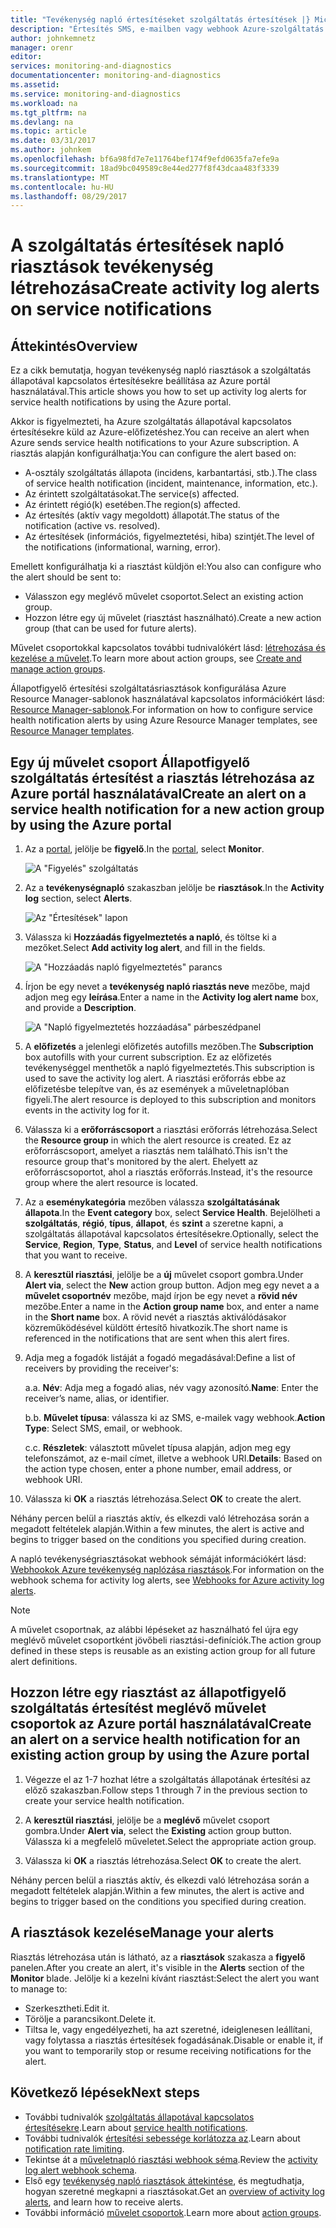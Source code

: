 ```yaml
---
title: "Tevékenység napló értesítéseket szolgáltatás értesítések |} Microsoft Docs"
description: "Értesítés SMS, e-mailben vagy webhook Azure-szolgáltatás esetén."
author: johnkemnetz
manager: orenr
editor: 
services: monitoring-and-diagnostics
documentationcenter: monitoring-and-diagnostics
ms.assetid: 
ms.service: monitoring-and-diagnostics
ms.workload: na
ms.tgt_pltfrm: na
ms.devlang: na
ms.topic: article
ms.date: 03/31/2017
ms.author: johnkem
ms.openlocfilehash: bf6a98fd7e7e11764bef174f9efd0635fa7efe9a
ms.sourcegitcommit: 18ad9bc049589c8e44ed277f8f43dcaa483f3339
ms.translationtype: MT
ms.contentlocale: hu-HU
ms.lasthandoff: 08/29/2017
---
```

# <a name="create-activity-log-alerts-on-service-notifications"></a><span data-ttu-id="2fab4-103">A szolgáltatás értesítések napló riasztások tevékenység létrehozása</span><span class="sxs-lookup"><span data-stu-id="2fab4-103">Create activity log alerts on service notifications</span></span>
## <a name="overview"></a><span data-ttu-id="2fab4-104">Áttekintés</span><span class="sxs-lookup"><span data-stu-id="2fab4-104">Overview</span></span>
<span data-ttu-id="2fab4-105">Ez a cikk bemutatja, hogyan tevékenység napló riasztások a szolgáltatás állapotával kapcsolatos értesítésekre beállítása az Azure portál használatával.</span><span class="sxs-lookup"><span data-stu-id="2fab4-105">This article shows you how to set up activity log alerts for service health notifications by using the Azure portal.</span></span>  

<span data-ttu-id="2fab4-106">Akkor is figyelmezteti, ha Azure szolgáltatás állapotával kapcsolatos értesítésekre küld az Azure-előfizetéshez.</span><span class="sxs-lookup"><span data-stu-id="2fab4-106">You can receive an alert when Azure sends service health notifications to your Azure subscription.</span></span> <span data-ttu-id="2fab4-107">A riasztás alapján konfigurálhatja:</span><span class="sxs-lookup"><span data-stu-id="2fab4-107">You can configure the alert based on:</span></span>

- <span data-ttu-id="2fab4-108">A-osztály szolgáltatás állapota (incidens, karbantartási, stb.).</span><span class="sxs-lookup"><span data-stu-id="2fab4-108">The class of service health notification (incident, maintenance, information, etc.).</span></span>
- <span data-ttu-id="2fab4-109">Az érintett szolgáltatásokat.</span><span class="sxs-lookup"><span data-stu-id="2fab4-109">The service(s) affected.</span></span>
- <span data-ttu-id="2fab4-110">Az érintett régió(k) esetében.</span><span class="sxs-lookup"><span data-stu-id="2fab4-110">The region(s) affected.</span></span>
- <span data-ttu-id="2fab4-111">Az értesítés (aktív vagy megoldott) állapotát.</span><span class="sxs-lookup"><span data-stu-id="2fab4-111">The status of the notification (active vs. resolved).</span></span>
- <span data-ttu-id="2fab4-112">Az értesítések (információs, figyelmeztetési, hiba) szintjét.</span><span class="sxs-lookup"><span data-stu-id="2fab4-112">The level of the notifications (informational, warning, error).</span></span>

<span data-ttu-id="2fab4-113">Emellett konfigurálhatja ki a riasztást küldjön el:</span><span class="sxs-lookup"><span data-stu-id="2fab4-113">You also can configure who the alert should be sent to:</span></span>

- <span data-ttu-id="2fab4-114">Válasszon egy meglévő művelet csoportot.</span><span class="sxs-lookup"><span data-stu-id="2fab4-114">Select an existing action group.</span></span>
- <span data-ttu-id="2fab4-115">Hozzon létre egy új művelet (riasztást használható).</span><span class="sxs-lookup"><span data-stu-id="2fab4-115">Create a new action group (that can be used for future alerts).</span></span>

<span data-ttu-id="2fab4-116">Művelet csoportokkal kapcsolatos további tudnivalókért lásd: [létrehozása és kezelése a művelet](monitoring-action-groups.md).</span><span class="sxs-lookup"><span data-stu-id="2fab4-116">To learn more about action groups, see [Create and manage action groups](monitoring-action-groups.md).</span></span>

<span data-ttu-id="2fab4-117">Állapotfigyelő értesítési szolgáltatásriasztások konfigurálása Azure Resource Manager-sablonok használatával kapcsolatos információkért lásd: [Resource Manager-sablonok](monitoring-create-activity-log-alerts-with-resource-manager-template.md).</span><span class="sxs-lookup"><span data-stu-id="2fab4-117">For information on how to configure service health notification alerts by using Azure Resource Manager templates, see [Resource Manager templates](monitoring-create-activity-log-alerts-with-resource-manager-template.md).</span></span>

## <a name="create-an-alert-on-a-service-health-notification-for-a-new-action-group-by-using-the-azure-portal"></a><span data-ttu-id="2fab4-118">Egy új művelet csoport Állapotfigyelő szolgáltatás értesítést a riasztás létrehozása az Azure portál használatával</span><span class="sxs-lookup"><span data-stu-id="2fab4-118">Create an alert on a service health notification for a new action group by using the Azure portal</span></span>
1. <span data-ttu-id="2fab4-119">Az a [portal](https://portal.azure.com), jelölje be **figyelő**.</span><span class="sxs-lookup"><span data-stu-id="2fab4-119">In the [portal](https://portal.azure.com), select **Monitor**.</span></span>

    ![A "Figyelés" szolgáltatás](./media/monitoring-activity-log-alerts-on-service-notifications/home-monitor.png)

2. <span data-ttu-id="2fab4-121">Az a **tevékenységnapló** szakaszban jelölje be **riasztások**.</span><span class="sxs-lookup"><span data-stu-id="2fab4-121">In the **Activity log** section, select **Alerts**.</span></span>

    ![Az "Értesítések" lapon](./media/monitoring-activity-log-alerts-on-service-notifications/alerts-blades.png)

3. <span data-ttu-id="2fab4-123">Válassza ki **Hozzáadás figyelmeztetés a napló**, és töltse ki a mezőket.</span><span class="sxs-lookup"><span data-stu-id="2fab4-123">Select **Add activity log alert**, and fill in the fields.</span></span>

    ![A "Hozzáadás napló figyelmeztetés" parancs](./media/monitoring-activity-log-alerts-on-service-notifications/add-activity-log-alert.png)

4. <span data-ttu-id="2fab4-125">Írjon be egy nevet a **tevékenység napló riasztás neve** mezőbe, majd adjon meg egy **leírása**.</span><span class="sxs-lookup"><span data-stu-id="2fab4-125">Enter a name in the **Activity log alert name** box, and provide a **Description**.</span></span>

    ![A "Napló figyelmeztetés hozzáadása" párbeszédpanel](./media/monitoring-activity-log-alerts-on-service-notifications/activity-log-alert-service-notification-new-action-group.png)

5. <span data-ttu-id="2fab4-127">A **előfizetés** a jelenlegi előfizetés autofills mezőben.</span><span class="sxs-lookup"><span data-stu-id="2fab4-127">The **Subscription** box autofills with your current subscription.</span></span> <span data-ttu-id="2fab4-128">Ez az előfizetés tevékenységgel menthetők a napló figyelmeztetés.</span><span class="sxs-lookup"><span data-stu-id="2fab4-128">This subscription is used to save the activity log alert.</span></span> <span data-ttu-id="2fab4-129">A riasztási erőforrás ebbe az előfizetésbe telepítve van, és az események a műveletnaplóban figyeli.</span><span class="sxs-lookup"><span data-stu-id="2fab4-129">The alert resource is deployed to this subscription and monitors events in the activity log for it.</span></span>

6. <span data-ttu-id="2fab4-130">Válassza ki a **erőforráscsoport** a riasztási erőforrás létrehozása.</span><span class="sxs-lookup"><span data-stu-id="2fab4-130">Select the **Resource group** in which the alert resource is created.</span></span> <span data-ttu-id="2fab4-131">Ez az erőforráscsoport, amelyet a riasztás nem található.</span><span class="sxs-lookup"><span data-stu-id="2fab4-131">This isn't the resource group that's monitored by the alert.</span></span> <span data-ttu-id="2fab4-132">Ehelyett az erőforráscsoportot, ahol a riasztás erőforrás.</span><span class="sxs-lookup"><span data-stu-id="2fab4-132">Instead, it's the resource group where the alert resource is located.</span></span>

7. <span data-ttu-id="2fab4-133">Az a **eseménykategória** mezőben válassza **szolgáltatásának állapota**.</span><span class="sxs-lookup"><span data-stu-id="2fab4-133">In the **Event category** box, select **Service Health**.</span></span> <span data-ttu-id="2fab4-134">Bejelölheti a **szolgáltatás**, **régió**, **típus**, **állapot**, és **szint** a szeretne kapni, a szolgáltatás állapotával kapcsolatos értesítésekre.</span><span class="sxs-lookup"><span data-stu-id="2fab4-134">Optionally, select the **Service**, **Region**, **Type**, **Status**, and **Level** of service health notifications that you want to receive.</span></span>

8. <span data-ttu-id="2fab4-135">A **keresztül riasztási**, jelölje be a **új** művelet csoport gombra.</span><span class="sxs-lookup"><span data-stu-id="2fab4-135">Under **Alert via**, select the **New** action group button.</span></span> <span data-ttu-id="2fab4-136">Adjon meg egy nevet a a **művelet csoportnév** mezőbe, majd írjon be egy nevet a **rövid név** mezőbe.</span><span class="sxs-lookup"><span data-stu-id="2fab4-136">Enter a name in the **Action group name** box, and enter a name in the **Short name** box.</span></span> <span data-ttu-id="2fab4-137">A rövid nevét a riasztás aktiválódásakor közreműködésével küldött értesítő hivatkozik.</span><span class="sxs-lookup"><span data-stu-id="2fab4-137">The short name is referenced in the notifications that are sent when this alert fires.</span></span>

9. <span data-ttu-id="2fab4-138">Adja meg a fogadók listáját a fogadó megadásával:</span><span class="sxs-lookup"><span data-stu-id="2fab4-138">Define a list of receivers by providing the receiver's:</span></span>

    <span data-ttu-id="2fab4-139">a.</span><span class="sxs-lookup"><span data-stu-id="2fab4-139">a.</span></span> <span data-ttu-id="2fab4-140">**Név**: Adja meg a fogadó alias, név vagy azonosító.</span><span class="sxs-lookup"><span data-stu-id="2fab4-140">**Name**: Enter the receiver’s name, alias, or identifier.</span></span>

    <span data-ttu-id="2fab4-141">b.</span><span class="sxs-lookup"><span data-stu-id="2fab4-141">b.</span></span> <span data-ttu-id="2fab4-142">**Művelet típusa**: válassza ki az SMS, e-mailek vagy webhook.</span><span class="sxs-lookup"><span data-stu-id="2fab4-142">**Action Type**: Select SMS, email, or webhook.</span></span>

    <span data-ttu-id="2fab4-143">c.</span><span class="sxs-lookup"><span data-stu-id="2fab4-143">c.</span></span> <span data-ttu-id="2fab4-144">**Részletek**: választott művelet típusa alapján, adjon meg egy telefonszámot, az e-mail címet, illetve a webhook URI.</span><span class="sxs-lookup"><span data-stu-id="2fab4-144">**Details**: Based on the action type chosen, enter a phone number, email address, or webhook URI.</span></span>

10. <span data-ttu-id="2fab4-145">Válassza ki **OK** a riasztás létrehozása.</span><span class="sxs-lookup"><span data-stu-id="2fab4-145">Select **OK** to create the alert.</span></span>

<span data-ttu-id="2fab4-146">Néhány percen belül a riasztás aktív, és elkezdi való létrehozása során a megadott feltételek alapján.</span><span class="sxs-lookup"><span data-stu-id="2fab4-146">Within a few minutes, the alert is active and begins to trigger based on the conditions you specified during creation.</span></span>

<span data-ttu-id="2fab4-147">A napló tevékenységriasztásokat webhook sémáját információkért lásd: [Webhookok Azure tevékenység naplózása riasztások](monitoring-activity-log-alerts-webhook.md).</span><span class="sxs-lookup"><span data-stu-id="2fab4-147">For information on the webhook schema for activity log alerts, see [Webhooks for Azure activity log alerts](monitoring-activity-log-alerts-webhook.md).</span></span>

>[!NOTE]
><span data-ttu-id="2fab4-148">A művelet csoportnak, az alábbi lépéseket az használható fel újra egy meglévő művelet csoportként jövőbeli riasztási-definíciók.</span><span class="sxs-lookup"><span data-stu-id="2fab4-148">The action group defined in these steps is reusable as an existing action group for all future alert definitions.</span></span>
>
>

## <a name="create-an-alert-on-a-service-health-notification-for-an-existing-action-group-by-using-the-azure-portal"></a><span data-ttu-id="2fab4-149">Hozzon létre egy riasztást az állapotfigyelő szolgáltatás értesítést meglévő művelet csoportok az Azure portál használatával</span><span class="sxs-lookup"><span data-stu-id="2fab4-149">Create an alert on a service health notification for an existing action group by using the Azure portal</span></span>

1. <span data-ttu-id="2fab4-150">Végezze el az 1-7 hozhat létre a szolgáltatás állapotának értesítési az előző szakaszban.</span><span class="sxs-lookup"><span data-stu-id="2fab4-150">Follow steps 1 through 7 in the previous section to create your service health notification.</span></span> 

2. <span data-ttu-id="2fab4-151">A **keresztül riasztási**, jelölje be a **meglévő** művelet csoport gombra.</span><span class="sxs-lookup"><span data-stu-id="2fab4-151">Under **Alert via**, select the **Existing** action group button.</span></span> <span data-ttu-id="2fab4-152">Válassza ki a megfelelő műveletet.</span><span class="sxs-lookup"><span data-stu-id="2fab4-152">Select the appropriate action group.</span></span>

3. <span data-ttu-id="2fab4-153">Válassza ki **OK** a riasztás létrehozása.</span><span class="sxs-lookup"><span data-stu-id="2fab4-153">Select **OK** to create the alert.</span></span>

<span data-ttu-id="2fab4-154">Néhány percen belül a riasztás aktív, és elkezdi való létrehozása során a megadott feltételek alapján.</span><span class="sxs-lookup"><span data-stu-id="2fab4-154">Within a few minutes, the alert is active and begins to trigger based on the conditions you specified during creation.</span></span>

## <a name="manage-your-alerts"></a><span data-ttu-id="2fab4-155">A riasztások kezelése</span><span class="sxs-lookup"><span data-stu-id="2fab4-155">Manage your alerts</span></span>

<span data-ttu-id="2fab4-156">Riasztás létrehozása után is látható, az a **riasztások** szakasza a **figyelő** panelen.</span><span class="sxs-lookup"><span data-stu-id="2fab4-156">After you create an alert, it's visible in the **Alerts** section of the **Monitor** blade.</span></span> <span data-ttu-id="2fab4-157">Jelölje ki a kezelni kívánt riasztást:</span><span class="sxs-lookup"><span data-stu-id="2fab4-157">Select the alert you want to manage to:</span></span>

* <span data-ttu-id="2fab4-158">Szerkesztheti.</span><span class="sxs-lookup"><span data-stu-id="2fab4-158">Edit it.</span></span>
* <span data-ttu-id="2fab4-159">Törölje a parancsikont.</span><span class="sxs-lookup"><span data-stu-id="2fab4-159">Delete it.</span></span>
* <span data-ttu-id="2fab4-160">Tiltsa le, vagy engedélyezheti, ha azt szeretné, ideiglenesen leállítani, vagy folytassa a riasztás értesítések fogadásának.</span><span class="sxs-lookup"><span data-stu-id="2fab4-160">Disable or enable it, if you want to temporarily stop or resume receiving notifications for the alert.</span></span>

## <a name="next-steps"></a><span data-ttu-id="2fab4-161">Következő lépések</span><span class="sxs-lookup"><span data-stu-id="2fab4-161">Next steps</span></span>
- <span data-ttu-id="2fab4-162">További tudnivalók [szolgáltatás állapotával kapcsolatos értesítésekre](monitoring-service-notifications.md).</span><span class="sxs-lookup"><span data-stu-id="2fab4-162">Learn about [service health notifications](monitoring-service-notifications.md).</span></span>
- <span data-ttu-id="2fab4-163">További tudnivalók [értesítési sebessége korlátozza az](monitoring-alerts-rate-limiting.md).</span><span class="sxs-lookup"><span data-stu-id="2fab4-163">Learn about [notification rate limiting](monitoring-alerts-rate-limiting.md).</span></span>
- <span data-ttu-id="2fab4-164">Tekintse át a [műveletnapló riasztási webhook séma](monitoring-activity-log-alerts-webhook.md).</span><span class="sxs-lookup"><span data-stu-id="2fab4-164">Review the [activity log alert webhook schema](monitoring-activity-log-alerts-webhook.md).</span></span>
- <span data-ttu-id="2fab4-165">Első egy [tevékenység napló riasztások áttekintése](monitoring-overview-alerts.md), és megtudhatja, hogyan szeretné megkapni a riasztásokat.</span><span class="sxs-lookup"><span data-stu-id="2fab4-165">Get an [overview of activity log alerts](monitoring-overview-alerts.md), and learn how to receive alerts.</span></span> 
- <span data-ttu-id="2fab4-166">További információ [művelet csoportok](monitoring-action-groups.md).</span><span class="sxs-lookup"><span data-stu-id="2fab4-166">Learn more about [action groups](monitoring-action-groups.md).</span></span>
